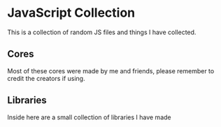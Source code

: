 # JavaScript Collection

This is a collection of random JS files and things I have collected.

## Cores

Most of these cores were made by me and friends, please remember to credit the creators if using.

## Libraries

Inside here are a small collection of libraries I have made